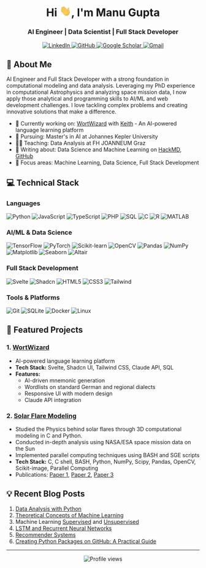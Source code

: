 <p align="center">
  <h1 align="center">Hi <img src="https://raw.githubusercontent.com/ABSphreak/ABSphreak/master/gifs/Hi.gif" width="30px">, I'm Manu Gupta</h1>
  <h3 align="center">AI Engineer | Data Scientist | Full Stack Developer</h3>
</p>
<p align="center">
  <a href="https://www.linkedin.com/in/apmanugupta" target="_blank">
    <img src="https://img.shields.io/badge/LinkedIn-0077B5?style=for-the-badge&logo=linkedin&logoColor=white" alt="LinkedIn"/>
  </a>
  <a href="https://github.com/ai-mg" target="_blank">
    <img src="https://img.shields.io/badge/GitHub-100000?style=for-the-badge&logo=github&logoColor=white" alt="GitHub"/>
  </a>
  <a href="https://scholar.google.com/citations?user=0H7pk9kAAAAJ" target="_blank">
    <img src="https://img.shields.io/badge/Google_Scholar-4285F4?style=for-the-badge&logo=google-scholar&logoColor=white" alt="Google Scholar"/>
  </a>
  <a href="mailto:apmanugupta@gmail.com">
    <img src="https://img.shields.io/badge/Gmail-D14836?style=for-the-badge&logo=gmail&logoColor=white" alt="Gmail"/>
  </a>
</p>

## 🚀 About Me

AI Engineer and Full Stack Developer with a strong foundation in computational modeling and data analysis. Leveraging my PhD experience in computational Astrophysics and analyzing space mission data, I now apply those analytical and programming skills to AI/ML and web development challenges. I love tackling complex problems and creating innovative solutions that make a difference.

- 📖 Currently working on: [WortWizard](https://mnemonics.pages.dev/) with [Keith](https://github.com/zan-keith) - An AI-powered language learning platform
- 🤖 Pursuing: Master's in AI at Johannes Kepler University
- 👨‍🏫 Teaching: Data Analysis at FH JOANNEUM Graz
- 📝 Writing about: Data Science and Machine Learning on [HackMD](https://hackmd.io/@m-g), [GitHub](https://github.com/ai-mg/Data-Analysis-Tutorials-Python-Jupyter)
- 🎯 Focus areas: Machine Learning, Data Science, Full Stack Development

## 💻 Technical Stack

### Languages
![Python](https://img.shields.io/badge/Python-3776AB?style=flat-square&logo=python&logoColor=white)
![JavaScript](https://img.shields.io/badge/JavaScript-F7DF1E?style=flat-square&logo=javascript&logoColor=black)
![TypeScript](https://img.shields.io/badge/TypeScript-007ACC?style=flat-square&logo=typescript&logoColor=white)
![PHP](https://img.shields.io/badge/PHP-777BB4?style=flat-square&logo=php&logoColor=white)
![SQL](https://img.shields.io/badge/SQL-4479A1?style=flat-square&logo=mysql&logoColor=white)
![C](https://img.shields.io/badge/C-00599C?style=flat-square&logo=c&logoColor=white)
![R](https://img.shields.io/badge/R-276DC3?style=flat-square&logo=r&logoColor=white)
![MATLAB](https://img.shields.io/badge/MATLAB-0076A8?style=flat-square&logo=mathworks&logoColor=white)

### AI/ML & Data Science
![TensorFlow](https://img.shields.io/badge/TensorFlow-FF6F00?style=flat-square&logo=tensorflow&logoColor=white)
![PyTorch](https://img.shields.io/badge/PyTorch-EE4C2C?style=flat-square&logo=pytorch&logoColor=white)
![Scikit-learn](https://img.shields.io/badge/Scikit_learn-F7931E?style=flat-square&logo=scikit-learn&logoColor=white)
![OpenCV](https://img.shields.io/badge/OpenCV-5C3EE8?style=flat-square&logo=opencv&logoColor=white)
![Pandas](https://img.shields.io/badge/Pandas-150458?style=flat-square&logo=pandas&logoColor=white)
![NumPy](https://img.shields.io/badge/NumPy-013243?style=flat-square&logo=numpy&logoColor=white)
![Matplotlib](https://img.shields.io/badge/Matplotlib-11557c?style=flat-square&logo=python&logoColor=white)
![Seaborn](https://img.shields.io/badge/Seaborn-3776AB?style=flat-square&logo=python&logoColor=white)
![Altair](https://img.shields.io/badge/Altair-00A4EF?style=flat-square&logo=python&logoColor=white)

### Full Stack Development
![Svelte](https://img.shields.io/badge/Svelte-FF3E00?style=flat-square&logo=svelte&logoColor=white)
![Shadcn](https://img.shields.io/badge/Shadcn/ui-000000?style=flat-square&logo=shadcnui&logoColor=white)
![HTML5](https://img.shields.io/badge/HTML5-E34F26?style=flat-square&logo=html5&logoColor=white)
![CSS3](https://img.shields.io/badge/CSS3-1572B6?style=flat-square&logo=css3&logoColor=white)
![Tailwind](https://img.shields.io/badge/Tailwind-38B2AC?style=flat-square&logo=tailwind-css&logoColor=white)

### Tools & Platforms
![Git](https://img.shields.io/badge/Git-F05032?style=flat-square&logo=git&logoColor=white)
![SQLite](https://img.shields.io/badge/SQLite-003B57?style=flat-square&logo=sqlite&logoColor=white)
![Docker](https://img.shields.io/badge/Docker-2496ED?style=flat-square&logo=docker&logoColor=white)
![Linux](https://img.shields.io/badge/Linux-FCC624?style=flat-square&logo=linux&logoColor=black)

## 🎯 Featured Projects

### 1. [WortWizard](https://mnemonics.pages.dev/) 
- AI-powered language learning platform
- **Tech Stack:** Svelte, Shadcn UI, Tailwind CSS, Claude API, SQL
- **Features:** 
  - AI-driven mnemonic generation
  - Wordlists on standard German and regional dialects
  - Responsive UI with modern design
  - Claude API integration

### 2. [Solar Flare Modeling](https://github.com/ai-mg/stability_analysis)
- Studied the Physics behind solar flares through 3D computational modeling in C and Python.
- Conducted in-depth analysis using NASA/ESA space mission data on the Sun
- Implemented parallel computing techniques using BASH and SGE scripts
- **Tech Stack:** C, C shell, BASH, Python, NumPy, Scipy, Pandas, OpenCV, Scikit-image, Parallel Computing
- Publications: [Paper 1](https://doi.org/10.1051/0004-6361/202140591), [Paper 2](https://doi.org/10.1051/0004-6361/202243222), [Paper 3](https://doi.org/10.1051/0004-6361/202346212)

<!--## 🎓 Education

- **MSc in Artificial Intelligence** (Ongoing) - Johannes Kepler University, Austria
  - Focus: Deep Learning, Computer Vision, LSTM and Recurrent Neural Networks, Reommender Systems
  - Currently exploring Psychology Informed Reommender Systems and applications of AI in educational tools
- **PhD in Astrophysics** (2024) - University of Graz, Austria
  - Developed expertise in large-scale data analysis, compuational modeling and parallel computing
  - Created optimized computational models using Python
  - Published 4 papers in peer-reviewed journals-->

## 💡 Recent Blog Posts

<!-- BLOG-POST-LIST:START -->
1. [Data Analysis with Python](https://github.com/ai-mg/Data-Analysis-Tutorials-Python-Jupyter)
2. [Theoretical Concepts of Machine Learning](https://hackmd.io/@m-g/theoretical-concepts-machine-learning)
3. Machine Learning [Supervised](https://hackmd.io/@m-g/supervised_learning) and [Unsupervised](https://hackmd.io/@m-g/UL)
4. [LSTM and Recurrent Neural Networks](https://hackmd.io/@m-g/RNN)
5. [Recommender Systems](https://hackmd.io/@m-g/SJUjrN_LR)
6. [Creating Python Packages on GitHub: A Practical Guide](https://github.com/ai-mg/create_your_own_python_package)
<!-- BLOG-POST-LIST:END -->

<!--## 📊 GitHub Stats

![Your GitHub stats](https://github-readme-stats.vercel.app/api?username=ai-mg&show_icons=true&theme=radical) -->

---

<p align="center">
  <img src="https://komarev.com/ghpvc/?username=ai-mg" alt="Profile views"/>
</p>
